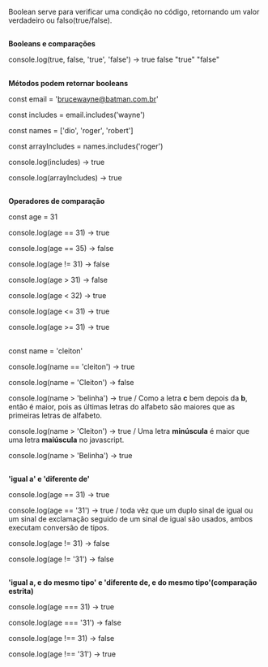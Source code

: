 Boolean serve para verificar uma condição no código, retornando um valor verdadeiro ou falso(true/false).

##
**Booleans e comparações**

console.log(true, false, 'true', 'false') -> true false "true" "false"

##
**Métodos podem retornar booleans**

const email = 'brucewayne@batman.com.br'

const includes = email.includes('wayne')

const names = ['dio', 'roger', 'robert']

const arrayIncludes = names.includes('roger')

console.log(includes) -> true

console.log(arrayIncludes) -> true

##
**Operadores de comparação**

const age = 31

console.log(age == 31) -> true

console.log(age == 35) -> false

console.log(age != 31) -> false

console.log(age > 31) -> false

console.log(age < 32) -> true

console.log(age <= 31) -> true

console.log(age >= 31) -> true
##
const name = 'cleiton'

console.log(name == 'cleiton') -> true

console.log(name = 'Cleiton') -> false

console.log(name > 'belinha') -> true / Como a letra **c** bem depois da **b**, então é maior, pois as últimas letras do alfabeto são maiores que as primeiras letras de alfabeto.

console.log(name > 'Cleiton') -> true / Uma letra **minúscula** é maior que uma letra **maiúscula** no javascript.

console.log(name > 'Belinha') -> true

##
**'igual a' e 'diferente de'**

console.log(age == 31) -> true

console.log(age == '31') -> true / toda vêz que um duplo sinal de igual ou um sinal de exclamação seguido de um sinal de igual são usados, ambos executam conversão de tipos.

console.log(age != 31) -> false

console.log(age != '31') -> false

##
**'igual a, e do mesmo tipo' e 'diferente de, e do mesmo tipo'(comparação estrita)**

console.log(age === 31) -> true

console.log(age === '31') -> false 

console.log(age !== 31) -> false

console.log(age !== '31') -> true